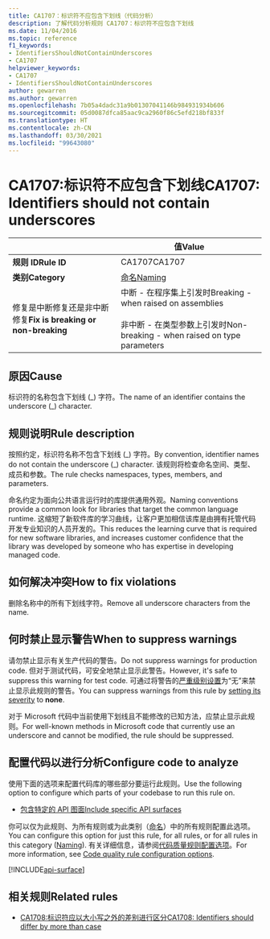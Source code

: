 ```yaml
---
title: CA1707：标识符不应包含下划线（代码分析）
description: 了解代码分析规则 CA1707：标识符不应包含下划线
ms.date: 11/04/2016
ms.topic: reference
f1_keywords:
- IdentifiersShouldNotContainUnderscores
- CA1707
helpviewer_keywords:
- CA1707
- IdentifiersShouldNotContainUnderscores
author: gewarren
ms.author: gewarren
ms.openlocfilehash: 7b05a4dadc31a9b01307041146b984931934b606
ms.sourcegitcommit: 05d0087dfca85aac9ca2960f86c5efd218bf833f
ms.translationtype: HT
ms.contentlocale: zh-CN
ms.lasthandoff: 03/30/2021
ms.locfileid: "99643080"
---
```

# <a name="ca1707-identifiers-should-not-contain-underscores"></a><span data-ttu-id="d023a-103">CA1707:标识符不应包含下划线</span><span class="sxs-lookup"><span data-stu-id="d023a-103">CA1707: Identifiers should not contain underscores</span></span>

| | <span data-ttu-id="d023a-104">值</span><span class="sxs-lookup"><span data-stu-id="d023a-104">Value</span></span> |
|-|-|
| <span data-ttu-id="d023a-105">**规则 ID**</span><span class="sxs-lookup"><span data-stu-id="d023a-105">**Rule ID**</span></span> |<span data-ttu-id="d023a-106">CA1707</span><span class="sxs-lookup"><span data-stu-id="d023a-106">CA1707</span></span>|
| <span data-ttu-id="d023a-107">**类别**</span><span class="sxs-lookup"><span data-stu-id="d023a-107">**Category**</span></span> |[<span data-ttu-id="d023a-108">命名</span><span class="sxs-lookup"><span data-stu-id="d023a-108">Naming</span></span>](naming-warnings.md)|
| <span data-ttu-id="d023a-109">修复是中断修复还是非中断修复</span><span class="sxs-lookup"><span data-stu-id="d023a-109">**Fix is breaking or non-breaking**</span></span> |<span data-ttu-id="d023a-110">中断 - 在程序集上引发时</span><span class="sxs-lookup"><span data-stu-id="d023a-110">Breaking - when raised on assemblies</span></span><br/><br/><span data-ttu-id="d023a-111">非中断 - 在类型参数上引发时</span><span class="sxs-lookup"><span data-stu-id="d023a-111">Non-breaking - when raised on type parameters</span></span>|

## <a name="cause"></a><span data-ttu-id="d023a-112">原因</span><span class="sxs-lookup"><span data-stu-id="d023a-112">Cause</span></span>

<span data-ttu-id="d023a-113">标识符的名称包含下划线 (\_) 字符。</span><span class="sxs-lookup"><span data-stu-id="d023a-113">The name of an identifier contains the underscore (\_) character.</span></span>

## <a name="rule-description"></a><span data-ttu-id="d023a-114">规则说明</span><span class="sxs-lookup"><span data-stu-id="d023a-114">Rule description</span></span>

<span data-ttu-id="d023a-115">按照约定，标识符名称不包含下划线 (\_) 字符。</span><span class="sxs-lookup"><span data-stu-id="d023a-115">By convention, identifier names do not contain the underscore (\_) character.</span></span> <span data-ttu-id="d023a-116">该规则将检查命名空间、类型、成员和参数。</span><span class="sxs-lookup"><span data-stu-id="d023a-116">The rule checks namespaces, types, members, and parameters.</span></span>

<span data-ttu-id="d023a-117">命名约定为面向公共语言运行时的库提供通用外观。</span><span class="sxs-lookup"><span data-stu-id="d023a-117">Naming conventions provide a common look for libraries that target the common language runtime.</span></span> <span data-ttu-id="d023a-118">这缩短了新软件库的学习曲线，让客户更加相信该库是由拥有托管代码开发专业知识的人员开发的。</span><span class="sxs-lookup"><span data-stu-id="d023a-118">This reduces the learning curve that is required for new software libraries, and increases customer confidence that the library was developed by someone who has expertise in developing managed code.</span></span>

## <a name="how-to-fix-violations"></a><span data-ttu-id="d023a-119">如何解决冲突</span><span class="sxs-lookup"><span data-stu-id="d023a-119">How to fix violations</span></span>

<span data-ttu-id="d023a-120">删除名称中的所有下划线字符。</span><span class="sxs-lookup"><span data-stu-id="d023a-120">Remove all underscore characters from the name.</span></span>

## <a name="when-to-suppress-warnings"></a><span data-ttu-id="d023a-121">何时禁止显示警告</span><span class="sxs-lookup"><span data-stu-id="d023a-121">When to suppress warnings</span></span>

<span data-ttu-id="d023a-122">请勿禁止显示有关生产代码的警告。</span><span class="sxs-lookup"><span data-stu-id="d023a-122">Do not suppress warnings for production code.</span></span> <span data-ttu-id="d023a-123">但对于测试代码，可安全地禁止显示此警告。</span><span class="sxs-lookup"><span data-stu-id="d023a-123">However, it's safe to suppress this warning for test code.</span></span> <span data-ttu-id="d023a-124">可通过将警告的[严重级别设置](../configuration-options.md#severity-level)为“无”来禁止显示此规则的警告。</span><span class="sxs-lookup"><span data-stu-id="d023a-124">You can suppress warnings from this rule by [setting its severity](../configuration-options.md#severity-level) to **none**.</span></span>

<span data-ttu-id="d023a-125">对于 Microsoft 代码中当前使用下划线且不能修改的已知方法，应禁止显示此规则。</span><span class="sxs-lookup"><span data-stu-id="d023a-125">For well-known methods in Microsoft code that currently use an underscore and cannot be modified, the rule should be suppressed.</span></span>

## <a name="configure-code-to-analyze"></a><span data-ttu-id="d023a-126">配置代码以进行分析</span><span class="sxs-lookup"><span data-stu-id="d023a-126">Configure code to analyze</span></span>

<span data-ttu-id="d023a-127">使用下面的选项来配置代码库的哪些部分要运行此规则。</span><span class="sxs-lookup"><span data-stu-id="d023a-127">Use the following option to configure which parts of your codebase to run this rule on.</span></span>

- [<span data-ttu-id="d023a-128">包含特定的 API 图面</span><span class="sxs-lookup"><span data-stu-id="d023a-128">Include specific API surfaces</span></span>](#include-specific-api-surfaces)

<span data-ttu-id="d023a-129">你可以仅为此规则、为所有规则或为此类别（[命名](naming-warnings.md)）中的所有规则配置此选项。</span><span class="sxs-lookup"><span data-stu-id="d023a-129">You can configure this option for just this rule, for all rules, or for all rules in this category ([Naming](naming-warnings.md)).</span></span> <span data-ttu-id="d023a-130">有关详细信息，请参阅[代码质量规则配置选项](../code-quality-rule-options.md)。</span><span class="sxs-lookup"><span data-stu-id="d023a-130">For more information, see [Code quality rule configuration options](../code-quality-rule-options.md).</span></span>

[!INCLUDE[api-surface](~/includes/code-analysis/api-surface.md)]

## <a name="related-rules"></a><span data-ttu-id="d023a-131">相关规则</span><span class="sxs-lookup"><span data-stu-id="d023a-131">Related rules</span></span>

- [<span data-ttu-id="d023a-132">CA1708:标识符应以大小写之外的差别进行区分</span><span class="sxs-lookup"><span data-stu-id="d023a-132">CA1708: Identifiers should differ by more than case</span></span>](ca1708.md)
